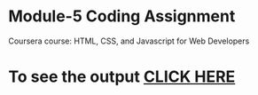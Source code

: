 
# Module-5 Coding Assignment

Coursera course: HTML, CSS, and Javascript for Web Developers

# To see the output [CLICK HERE](https://tensiioner.github.io/Coursera-HTML-CSS-and-JavaScript-for-Web-Developers/Assignments/module-5)
